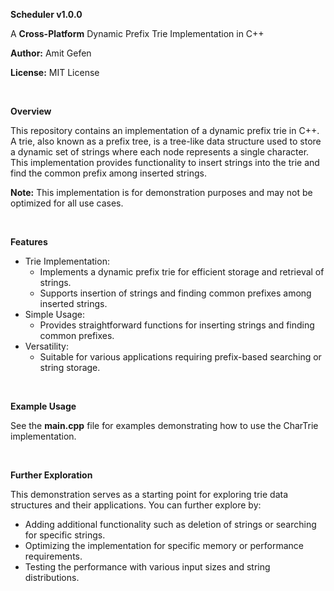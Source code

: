 **Scheduler v1.0.0**

A **Cross-Platform** Dynamic Prefix Trie Implementation in C++

**Author:** Amit Gefen

**License:** MIT License

<br>

**Overview**

This repository contains an implementation of a dynamic prefix trie in C++. A trie, also known as a prefix tree, is a tree-like data structure used to store a dynamic set of strings where each node represents a single character. This implementation provides functionality to insert strings into the trie and find the common prefix among inserted strings.

**Note:** This implementation is for demonstration purposes and may not be optimized for all use cases.

<br>

**Features**

- Trie Implementation:
  - Implements a dynamic prefix trie for efficient storage and retrieval of strings.
  - Supports insertion of strings and finding common prefixes among inserted strings.
- Simple Usage:
  - Provides straightforward functions for inserting strings and finding common prefixes.
- Versatility:
  - Suitable for various applications requiring prefix-based searching or string storage.
  
<br>

**Example Usage**

See the **main.cpp** file for examples demonstrating how to use the CharTrie implementation.

<br>

**Further Exploration**

This demonstration serves as a starting point for exploring trie data structures and their applications. You can further explore by:

- Adding additional functionality such as deletion of strings or searching for specific strings.
- Optimizing the implementation for specific memory or performance requirements.
- Testing the performance with various input sizes and string distributions.
